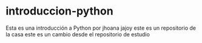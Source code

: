 # introduccion-python
Esta es una introducción a Python
 por jhoana jajoy
 este es un repositorio de la casa
 este es un cambio desde el repositorio de estudio